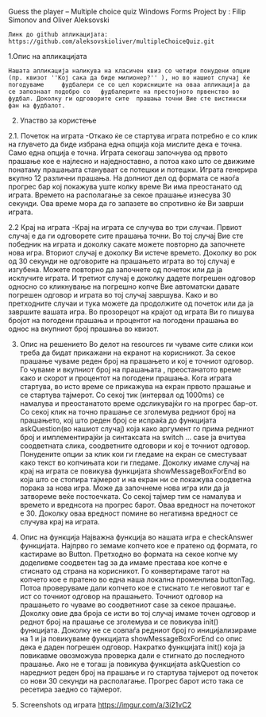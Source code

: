 Guess the player – Multiple choice quiz
Windows Forms Project by : Filip Simonov and Oliver Aleksovski


	Линк до github апликацијата: https://github.com/aleksovskioliver/multipleChoiceQuiz.git

1.Опис на апликацијата

	Нашата апликација наликува на класичен квиз со четири понудени опции 	
	(пр. квизот ''Кој сака да биде милионер?'' ), но во нашиот случај ќе погодуваме 	фудбалери се со цел корисниците на оваа апликација да се запознаат подобро со 	фудбалерите на престојното првенство во фудбал. Доколку ги одговорите сите 	прашања точни Вие сте вистински фан на фудбалот.

2. Упаство за користење

2.1. Почеток на играта
-Откако ќе се стартува играта потребно е со клик на глувчето да биде избрана една опција која мислите дека е точна. Само една опција е точна. Играта секогаш започнува од првото прашање кое е најлесно и наједноставно, а потоа како што се движиме понатаму прашањата стануваат се потешки и потешки. Играта генерира вкупно 12 различни прашања. На долниот дел од формата се наоѓа прогрес бар кој покажува уште колку време Ви има преостанато од играта. Времето на располагање за секое прашање изнесува 30 секунди. Ова време мора да го запазете во спротивно ќе Ви заврши играта.

2.2 Крај на играта
-Крај на играта се случува во три случаи. Првиот случај е да ги одговорете сите прашања точни. Во тој случај Вие сте победник на играта и доколку сакате можете повторно да започнете нова игра. Вториот случај е доколку Ви истече времето. Доколку во рок од 30 секунди не одговорите на прашањето играта во тој случај е изгубена. Можете повторно да започнете од почеток или да ја исклучите играта. И третиот случај е доколку дадете погрешен одговор односно со кликнување на погрешно копче Вие автоматски давате погрешен одговор и играта во тој случај завршува. Како и во претходните случаи и тука можете да продолжите од почеток или да ја завршите вашата игра. Во прозорецот на крајот од играта Ви го пишува бројот на погодени прашања и процентот на погодени прашања во однос на вкупниот број прашања во квизот.

3. Опис на решението
Во делот на resources ги чуваме сите слики кои треба да бидат прикажани на екранот на корисникот. За секое прашање чуваме реден број на прашањето и кој е точниот одговор. Го чуваме и вкупниот број на прашањата , преостанатото време како и скорот и процентот на погодени прашања. Кога играта стартува, во исто време се прикажува на екран првото прашање и се стартува тајмерот. Со секој тик (интервал од 1000ms) се намалува и преостанатото време одсликувајќи го на прогрес бар-от. Со секој клик на точно прашање се зголемува редниот број на прашањето, кој што реден број се испраќа до функцијата askQuestion(во нашиот случај) која како аргумент го прима редниот број и имплементирајќи ја синтаксата на switch … case ја вчитува соодветната слика, соодветните одговори и кој е точниот одговор. Понудените опции за клик кои ги гледаме на екран се сместуваат како текст во копчињата кои ги гледаме. Доколку имаме случај на крај на играта се повикува функцијата showMessageBoxForEnd во која што се стопира тајмерот и на екран ни се покажува соодветна порака за нова игра. Може да започнеме нова игра или да ја затвореме веќе постоечката. Со секој тајмер тим се намалува и времето и вреднсота на прогрес барот. Оваа вредност на почетокот е 30. Доколку оваа вредност помине во негативна вредност се случува крај на играта.

4. Опис на функција
Најважна функција во нашата игра е checkAnswer функцијата. Најпрво го земаме копчето кое е пратено од формата, го кастираме во Button. Претходно во формата на секое копче му доделивме соодветен tag за да имаме престава кое копче е стиснато од страна на корисникот. Го конвертираме тагот на копчето кое е пратено во една наша локална променлива buttonTag. Потоа проверуваме дали копчето кое е стиснато т.е неговиот таг е ист со точниот одговор на прашањето. Точниот одговор на прашањето го чуваме во соодветниот case за секое прашање. Доколку овие два броја се исти во тој случај имаме точен одговор и реднот број на прашање се зголемува и се повикува init() функцијата. Доколку не се совпаѓа редниот број го иницијализираме на 1 и ја повикуваме функцијата showMessageBoxForEnd со опис дека е даден погрешен одговор. Накратко функцијата init() која ја повикавме овозможува проверка дали е стигнато до последното прашање. Ако не е тогаш ја повикува функцијата askQuestion со наредниот реден број на прашање и го стартува тајмерот од почеток со нови 30 секунди на располагање. Прогрес барот исто така се ресетира заедно со тајмерот.

5. Screenshots од играта
https://imgur.com/a/3i21vC2
